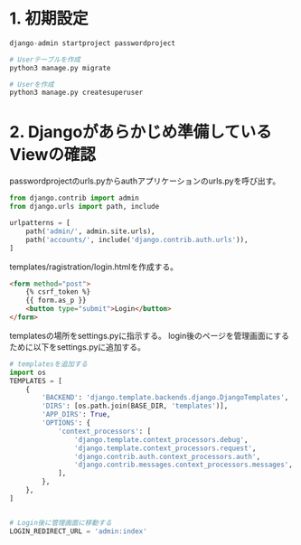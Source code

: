 # 1. 初期設定
```python
django-admin startproject passwordproject

# Userテーブルを作成
python3 manage.py migrate

# Userを作成
python3 manage.py createsuperuser
```

# 2. Djangoがあらかじめ準備しているViewの確認
passwordprojectのurls.pyからauthアプリケーションのurls.pyを呼び出す。

```python
from django.contrib import admin
from django.urls import path, include

urlpatterns = [
    path('admin/', admin.site.urls), 
    path('accounts/', include('django.contrib.auth.urls')),
]
```

templates/ragistration/login.htmlを作成する。
```html
<form method="post">
    {% csrf_token %} 
    {{ form.as_p }} 
    <button type="submit">Login</button>
</form>
```


templatesの場所をsettings.pyに指示する。
login後のページを管理画面にするために以下をsettings.pyに追加する。
```python
# templatesを追加する
import os
TEMPLATES = [
    {
        'BACKEND': 'django.template.backends.django.DjangoTemplates',
        'DIRS': [os.path.join(BASE_DIR, 'templates')],
        'APP_DIRS': True,
        'OPTIONS': {
            'context_processors': [
                'django.template.context_processors.debug',
                'django.template.context_processors.request',
                'django.contrib.auth.context_processors.auth',
                'django.contrib.messages.context_processors.messages',
            ],
        },
    },
]


# Login後に管理画面に移動する
LOGIN_REDIRECT_URL = 'admin:index'
```